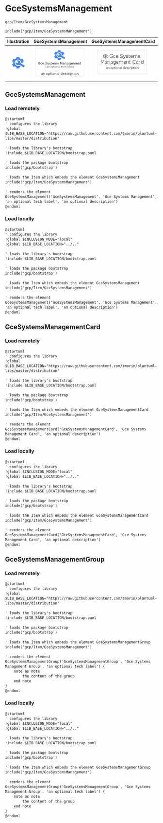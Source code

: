 # GceSystemsManagement


```text
gcp/Item/GceSystemsManagement
```

```text
include('gcp/Item/GceSystemsManagement')
```



| Illustration | GceSystemsManagement | GceSystemsManagementCard | GceSystemsManagementGroup |
| :---: | :---: | :---: | :---: |
| ![illustration for Illustration](../../gcp/Item/GceSystemsManagement.png) | ![illustration for GceSystemsManagement](../../gcp/Item/GceSystemsManagement.Local.png) | ![illustration for GceSystemsManagementCard](../../gcp/Item/GceSystemsManagementCard.Local.png) | ![illustration for GceSystemsManagementGroup](../../gcp/Item/GceSystemsManagementGroup.Local.png) |




## GceSystemsManagement

### Load remotely
```plantuml
@startuml
' configures the library
!global $LIB_BASE_LOCATION="https://raw.githubusercontent.com/tmorin/plantuml-libs/master/distribution"

' loads the library's bootstrap
!include $LIB_BASE_LOCATION/bootstrap.puml

' loads the package bootstrap
include('gcp/bootstrap')

' loads the Item which embeds the element GceSystemsManagement
include('gcp/Item/GceSystemsManagement')

' renders the element
GceSystemsManagement('GceSystemsManagement', 'Gce Systems Management', 'an optional tech label', 'an optional description')
@enduml
```

### Load locally
```plantuml
@startuml
' configures the library
!global $INCLUSION_MODE="local"
!global $LIB_BASE_LOCATION="../.."

' loads the library's bootstrap
!include $LIB_BASE_LOCATION/bootstrap.puml

' loads the package bootstrap
include('gcp/bootstrap')

' loads the Item which embeds the element GceSystemsManagement
include('gcp/Item/GceSystemsManagement')

' renders the element
GceSystemsManagement('GceSystemsManagement', 'Gce Systems Management', 'an optional tech label', 'an optional description')
@enduml
```

## GceSystemsManagementCard

### Load remotely
```plantuml
@startuml
' configures the library
!global $LIB_BASE_LOCATION="https://raw.githubusercontent.com/tmorin/plantuml-libs/master/distribution"

' loads the library's bootstrap
!include $LIB_BASE_LOCATION/bootstrap.puml

' loads the package bootstrap
include('gcp/bootstrap')

' loads the Item which embeds the element GceSystemsManagementCard
include('gcp/Item/GceSystemsManagement')

' renders the element
GceSystemsManagementCard('GceSystemsManagementCard', 'Gce Systems Management Card', 'an optional description')
@enduml
```

### Load locally
```plantuml
@startuml
' configures the library
!global $INCLUSION_MODE="local"
!global $LIB_BASE_LOCATION="../.."

' loads the library's bootstrap
!include $LIB_BASE_LOCATION/bootstrap.puml

' loads the package bootstrap
include('gcp/bootstrap')

' loads the Item which embeds the element GceSystemsManagementCard
include('gcp/Item/GceSystemsManagement')

' renders the element
GceSystemsManagementCard('GceSystemsManagementCard', 'Gce Systems Management Card', 'an optional description')
@enduml
```

## GceSystemsManagementGroup

### Load remotely
```plantuml
@startuml
' configures the library
!global $LIB_BASE_LOCATION="https://raw.githubusercontent.com/tmorin/plantuml-libs/master/distribution"

' loads the library's bootstrap
!include $LIB_BASE_LOCATION/bootstrap.puml

' loads the package bootstrap
include('gcp/bootstrap')

' loads the Item which embeds the element GceSystemsManagementGroup
include('gcp/Item/GceSystemsManagement')

' renders the element
GceSystemsManagementGroup('GceSystemsManagementGroup', 'Gce Systems Management Group', 'an optional tech label') {
    note as note
        the content of the group
    end note
}
@enduml
```

### Load locally
```plantuml
@startuml
' configures the library
!global $INCLUSION_MODE="local"
!global $LIB_BASE_LOCATION="../.."

' loads the library's bootstrap
!include $LIB_BASE_LOCATION/bootstrap.puml

' loads the package bootstrap
include('gcp/bootstrap')

' loads the Item which embeds the element GceSystemsManagementGroup
include('gcp/Item/GceSystemsManagement')

' renders the element
GceSystemsManagementGroup('GceSystemsManagementGroup', 'Gce Systems Management Group', 'an optional tech label') {
    note as note
        the content of the group
    end note
}
@enduml
```

